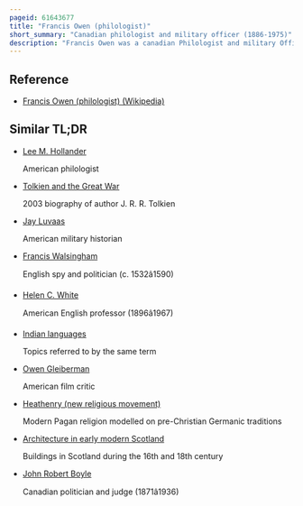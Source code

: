 ```yaml
---
pageid: 61643677
title: "Francis Owen (philologist)"
short_summary: "Canadian philologist and military officer (1886-1975)"
description: "Francis Owen was a canadian Philologist and military Officer. He was Professor of german and Chair of the Department of modern Languages at the University of Alberta and Author of the first complete scholarly Work on the History and early Culture of the germanic Peoples. In modern Scholarship his Works on this Subject are still cited."
---
```


## Reference

- [Francis Owen (philologist) (Wikipedia)](https://en.wikipedia.org/?curid=61643677)

## Similar TL;DR

- [Lee M. Hollander](/tldr/en/lee-m-hollander)

  American philologist

- [Tolkien and the Great War](/tldr/en/tolkien-and-the-great-war)

  2003 biography of author J. R. R. Tolkien

- [Jay Luvaas](/tldr/en/jay-luvaas)

  American military historian

- [Francis Walsingham](/tldr/en/francis-walsingham)

  English spy and politician (c. 1532â1590)

- [Helen C. White](/tldr/en/helen-c-white)

  American English professor (1896â1967)

- [Indian languages](/tldr/en/indian-languages)

  Topics referred to by the same term

- [Owen Gleiberman](/tldr/en/owen-gleiberman)

  American film critic

- [Heathenry (new religious movement)](/tldr/en/heathenry-new-religious-movement)

  Modern Pagan religion modelled on pre-Christian Germanic traditions

- [Architecture in early modern Scotland](/tldr/en/architecture-in-early-modern-scotland)

  Buildings in Scotland during the 16th and 18th century

- [John Robert Boyle](/tldr/en/john-robert-boyle)

  Canadian politician and judge (1871â1936)
